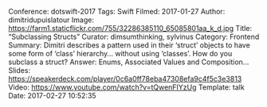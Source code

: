 Conference: dotswift-2017
Tags: Swift
Filmed: 2017-01-27
Author: dimitridupuislatour
Image: https://farm1.staticflickr.com/755/32286385110_65085801aa_k_d.jpg
Title: “Subclassing Structs”
Curator: dimsumthinking, sylvinus
Category: Frontend
Summary: Dimitri describes a pattern used in their ‘struct’ objects to have some form of ‘class’ hierarchy… without using ‘classes’. How do you subclass a struct? Answer: Enums, Associated Values and Composition…
Slides: https://speakerdeck.com/player/0c6a0ff78eba47308efa9c4f5c3e3813
Video: https://www.youtube.com/watch?v=tQwenFIYzUg
Template: talk
Date: 2017-02-27 10:52:35